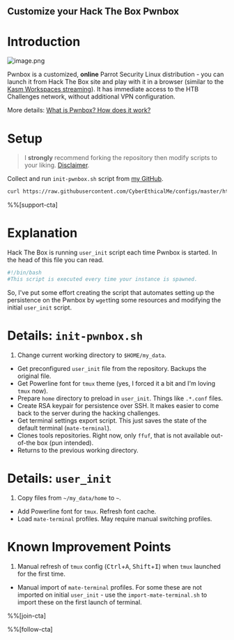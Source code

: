 ## Customize your Hack The Box Pwnbox

# Introduction

![image.png](https://cdn.hashnode.com/res/hashnode/image/upload/v1644855779726/niU6-W8LD.png)

Pwnbox is a customized, **online** Parrot Security Linux distribution - you can launch it from Hack The Box site and play with it in a browser (similar to the [Kasm Workspaces streaming](https://blog.cyberethical.me/run-kasm-workspaces-on-raspberry-pi)). It has immediate access to the HTB Challenges network, without additional VPN configuration.

More details: [What is Pwnbox? How does it work?](https://help.hackthebox.com/en/articles/5185608-gs-introduction-to-pwnbox)

# Setup

> I **strongly** recommend forking the repository then modify scripts to your liking. [Disclaimer](https://github.com/KamilPacanek/Disclaimer-Warning/blob/main/README.md).

Collect and run `init-pwnbox.sh` script from [my GitHub](https://github.com/CyberEthicalMe/configs/tree/master/htb-pwnbox).

```sh
curl https://raw.githubusercontent.com/CyberEthicalMe/configs/master/htb-pwnbox/init-pwnbox.sh | sh
```
%%[support-cta]

# Explanation

Hack The Box is running `user_init` script each time Pwnbox is started. In the head of this file you can read.

```sh
#!/bin/bash
#This script is executed every time your instance is spawned.
```

So, I've put some effort creating the script that automates setting up the persistence on the Pwnbox by `wget`ting some resources and modifying the initial `user_init` script.

# Details: `init-pwnbox.sh`

1. Change current working directory to `$HOME/my_data`.
* Get preconfigured `user_init` file from the repository. Backups the original file.
* Get Powerline font for `tmux` theme (yes, I forced it a bit and I'm loving `tmux` now).
* Prepare `home` directory to preload in `user_init`. Things like `.*.conf` files.
* Create RSA keypair for persistence over SSH. It makes easier to come back to the server during the hacking challenges.
* Get terminal settings export script. This just saves the state of the default terminal (`mate-terminal`).
* Clones tools repositories. Right now, only `ffuf`, that is not available out-of-the box (pun intended).
* Returns to the previous working directory.

# Details: `user_init`

1. Copy files from `~/my_data/home` to `~`.
* Add Powerline font for `tmux`. Refresh font cache.
* Load `mate-terminal` profiles. May require manual switching profiles.

# Known Improvement Points

1. Manual refresh of `tmux` config (<kbd>Ctrl</kbd>+<kbd>A</kbd>, <kbd>Shift</kbd>+<kbd>I</kbd>) when `tmux` launched for the first time.
* Manual import of `mate-terminal` profiles. For some these are not imported on initial `user_init` - use the `import-mate-terminal.sh` to import these on the first launch of terminal.

%%[join-cta]

%%[follow-cta]

